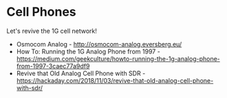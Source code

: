 # Cell Phones

Let's revive the 1G cell network!

* Osmocom Analog - http://osmocom-analog.eversberg.eu/
* How To: Running the 1G Analog Phone from 1997 - https://medium.com/geekculture/howto-running-the-1g-analog-phone-from-1997-3caec77a9df9
* Revive that Old Analog Cell Phone with SDR - 
https://hackaday.com/2018/11/03/revive-that-old-analog-cell-phone-with-sdr/